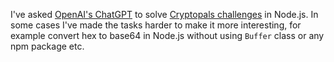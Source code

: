 I've asked [OpenAI's ChatGPT](https://chat.openai.com) to solve [Cryptopals challenges](https://cryptopals.com) in Node.js. In some cases I've made the tasks harder to make it more interesting, for example convert hex to base64 in Node.js without using `Buffer` class or any npm package etc.
